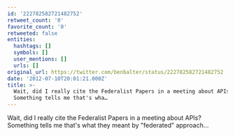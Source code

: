 ```yaml
---
id: '222782582721482752'
retweet_count: '0'
favorite_count: '0'
retweeted: false
entities:
  hashtags: []
  symbols: []
  user_mentions: []
  urls: []
original_url: https://twitter.com/benbalter/status/222782582721482752
date: '2012-07-10T20:01:21.000Z'
title: >-
  Wait, did I really cite the Federalist Papers in a meeting about APIs?
  Something tells me that's wha…
---
```


Wait, did I really cite the Federalist Papers in a meeting about APIs? Something tells me that's what they meant by "federated" approach…